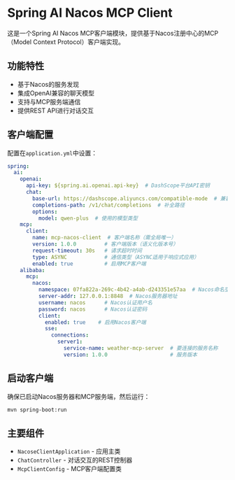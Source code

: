 # Spring AI Nacos MCP Client

这是一个Spring AI Nacos MCP客户端模块，提供基于Nacos注册中心的MCP（Model Context Protocol）客户端实现。

## 功能特性
- 基于Nacos的服务发现
- 集成OpenAI兼容的聊天模型
- 支持与MCP服务端通信
- 提供REST API进行对话交互

## 客户端配置
配置在`application.yml`中设置：
```yaml
spring:
  ai:
    openai:
      api-key: ${spring.ai.openai.api-key}  # DashScope平台API密钥
      chat:
        base-url: https://dashscope.aliyuncs.com/compatible-mode  # 兼容模式基础URL
        completions-path: /v1/chat/completions  # 补全路径
        options:
          model: qwen-plus  # 使用的模型类型
    mcp:
      client:
        name: mcp-nacos-client  # 客户端名称（需全局唯一）
        version: 1.0.0         # 客户端版本（语义化版本号）
        request-timeout: 30s   # 请求超时时间
        type: ASYNC            # 通信类型（ASYNC适用于响应式应用）
        enabled: true          # 启用MCP客户端
    alibaba:
      mcp:
        nacos:
          namespace: 07fa822a-269c-4b42-a4ab-d243351e57aa  # Nacos命名空间ID
          server-addr: 127.0.0.1:8848  # Nacos服务器地址
          username: nacos      # Nacos认证用户名
          password: nacos      # Nacos认证密码
          client:
            enabled: true    # 启用Nacos客户端
            sse:
              connections:
                server1:
                  service-name: weather-mcp-server  # 要连接的服务名称
                  version: 1.0.0                    # 服务版本
```

## 启动客户端
确保已启动Nacos服务器和MCP服务端，然后运行：
```bash
mvn spring-boot:run
```

## 主要组件
- `NacoseClientApplication` - 应用主类
- `ChatController` - 对话交互的REST控制器
- `McpClientConfig` - MCP客户端配置类